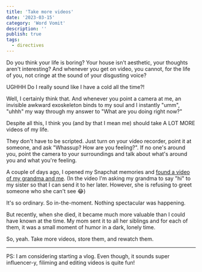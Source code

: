 ```yaml
---
title: 'Take more videos'
date: '2023-03-15'
category: 'Word Vomit'
description: ''
publish: true
tags:
  - directives
---
```


Do you think your life is boring? Your house isn't aesthetic, your thoughts aren't interesting? And whenever you get on video, you cannot, for the life of you, not cringe at the sound of your disgusting voice?

UGHHH Do I really sound like I have a cold all the time?!

Well, I certainly think that. And whenever you point a camera at me, an invisible awkward exoskeleton binds to my soul and I instantly "umm", "uhhh" my way through my answer to "What are you doing right now?"

Despite all this, I think you (and by that I mean me) should take A LOT MORE videos of my life.

They don't have to be scripted. Just turn on your video recorder, point it at someone, and ask "Whassup? How are you feeling?". If no one's around you, point the camera to your surroundings and talk about what's around you and what you're feeling.

A couple of days ago, I opened my Snapchat memories and [found a video of my grandma and me](https://drive.google.com/file/d/1G_8pHDECMWKbsKauLhF0M_NBAtCW89GS/view?usp=sharing).
(In the video I'm asking my grandma to say "hi" to my sister so that I can send it to her later. However, she is refusing to greet someone who she can't see 😂)

It's so ordinary. So in-the-moment. Nothing spectacular was happening.

But recently, when she died, it became much more valuable than I could have known at the time. My mom sent it to all her siblings and for each of them, it was a small moment of humor in a dark, lonely time.

So, yeah. Take more videos, store them, and rewatch them.

____

PS: I am considering starting a vlog. Even though, it sounds super influencer-y, filiming and editing videos is quite fun!